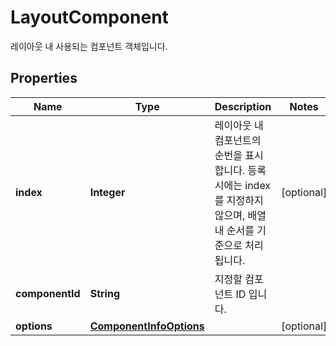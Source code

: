 

# LayoutComponent

레이아웃 내 사용되는 컴포넌트 객체입니다.

## Properties

| Name | Type | Description | Notes |
|------------ | ------------- | ------------- | -------------|
|**index** | **Integer** | 레이아웃 내 컴포넌트의 순번을 표시합니다.   등록 시에는 index를 지정하지 않으며, 배열 내 순서를 기준으로 처리됩니다.    |  [optional] |
|**componentId** | **String** | 지정할 컴포넌트 ID 입니다.  |  |
|**options** | [**ComponentInfoOptions**](ComponentInfoOptions.md) |  |  [optional] |




